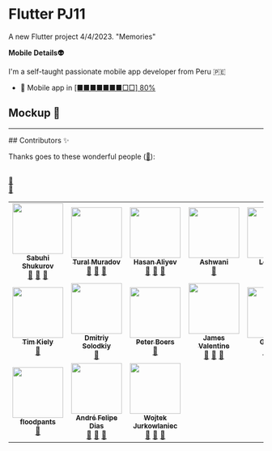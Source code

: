 # Flutter PJ11

A new Flutter project 4/4/2023. "Memories"

**Mobile Details👽**

I'm a self-taught passionate mobile app developer from Peru 🇵🇪

- 💼 Mobile app in  [[■■■■■■■□□] 80%](https://www.tiktok.com/@bastndev)

## Mockup 📱
---
<!--Mockup-->  
  <div align="center"> 
    <img src="https://github.com/bastndev/Git-Test/blob/main/IMG/on11.png" alt="">
  </div>
## Contributors ✨

Thanks goes to these wonderful people ([🚧](https://sabuhish.github.io/fastapi-mail/example.html)):


<table>
  <tr>
    <td align="center"><a href="https://github.com/sabuhish"><img src="https://avatars.githubusercontent.com/u/46589585?v=3" width="100px;" alt=""/><br /><sub><b>Sabuhi Shukurov</b></sub></a><br /><a href="#maintenance-tbenning" title="Answering Questions">💬</a> <a href="https://github.com/sabuhish/fastapi-mail/" title="Reviewed Pull Requests">👀</a> <a href="#maintenance-jakebolam" title="Maintenance">🚧</a></td>
    <td align="center"><a href="https://github.com/Turall"><img src="https://avatars.githubusercontent.com/u/32899328?v=3" width="100px;" alt=""/><br /><sub><b>Tural Muradov</b></sub></a><br /><a href="https://github.com/sabuhish/fastapi-mail/" title="Documentation">📖</a> <a href="https://github.com/sabuhish/fastapi-mail/" title="Reviewed Pull Requests">👀</a> <a href="#tool-jfmengels" title="Tools">🔧</a></td>
    <td align="center"><a href="https://github.com/AliyevH"><img src="https://avatars.githubusercontent.com/u/5507950?v=3" width="100px;" alt=""/><br /><sub><b>Hasan Aliyev</b></sub></a><br /><a href="https://github.com/sabuhish/fastapi-mail/" title="Documentation">📖</a> <a href="#maintenance-jakebolam" title="Maintenance">🚧</a> <a href="https://github.com/sabuhish/fastapi-mail/" title="Reviewed Pull Requests">👀</a></td>
    <td align="center"><a href="https://github.com/imaskm"><img src="https://avatars.githubusercontent.com/u/20543833?v=3" width="100px;" alt=""/><br /><sub><b>Ashwani</b></sub></a><br /><a href="#maintenance-tbenning" title="Maintenance">🚧</a></td>
    <td align="center"><a href="https://github.com/LLYX"><img src="https://avatars1.githubusercontent.com/u/10430633" width="100px;" alt=""/><br /><sub><b>Leon Xu</b></sub></a><br /><a href="#maintenance-tbenning" title="Maintenance">🚧</a></td>
    <td align="center"><a href="https://github.com/gabrielponto"><img src="https://avatars.githubusercontent.com/u/7227328" width="100px;" alt=""/><br /><sub><b>Gabriel Oliveira</b></sub></a><br /><a href="https://github.com/sabuhish/fastapi-mail/" title="Documentation">📖</a> <a href="#maintenance-jakebolam" title="Maintenance">🚧</a></td>
    <td align="center"><a href="https://github.com/maestro-1"><img src="https://avatars0.githubusercontent.com/u/40833254" width="100px;" alt=""/><br /><sub><b>Onothoja Marho</b></sub></a><br /><a href="https://github.com/sabuhish/fastapi-mail/" title="Documentation">📖</a> <a  href="#maintenance-jakebolam"  title="Maintenance">🚧</a> <a href="#tool-jfmengels" title="Tools">🔧</a></td>

  </tr>
 <tr>
    <td align="center"><a href="https://github.com/TheTimKiely"><img src="https://avatars1.githubusercontent.com/u/34795732" width="100px;" alt=""/><br /><sub><b>Tim Kiely</b></sub></a><br /><a href="#maintenance-tbenning" title="Maintenance">🚧</a></td>
    <td align="center"><a href=https://github.com/DmitriySolodkiy"><img src="https://avatars1.githubusercontent.com/u/37667152" width="100px;" alt=""/><br/><sub><b>Dmitriy Solodkiy</b></sub></a><br /><a href="#maintenance-tbenning" title="Maintenance">🚧</a></td>
    <td align="center"><a href="https://github.com/pboers1988"><img src="https://avatars1.githubusercontent.com/u/3235585" width="100px;" alt=""/><br /><sub><b>Peter Boers</b></sub></a><br /><a href="#maintenance-tbenning" title="Maintenance">🚧</a></td>
    <td align="center"><a href="https://github.com/jdvalentine"><img src="https://avatars.githubusercontent.com/u/557514" width="100px;" alt=""/><br /><sub><b>James Valentine</b></sub></a><br /><a href="https://github.com/sabuhish/fastapi-mail/" title="Documentation">📖</a> <a  href="#maintenance-jakebolam"  title="Maintenance">🚧</a> <a href="#tool-jfmengels" title="Tools">🔧</a></td>
    <td align="center"><a href="https://github.com/gogoku"><img src="https://avatars.githubusercontent.com/u/25707104" width="100px;" alt=""/><br /><sub><b>Gogoku</b></sub></a><br /><a href="https://github.com/sabuhish/fastapi-mail/" title="Documentation">📖</a> <a  href="#maintenance-jakebolam"  title="Maintenance">🚧</a> <a href="#tool-jfmengels" title="Tools">🔧</a></td>
    <td align="center"><a href="https://github.com/kucera-lukas"><img src="https://avatars.githubusercontent.com/u/85391931" width="100px;" alt=""/><br /><sub><b>Kucera-Lukas</b></sub></a><br /><a href="https://github.com/sabuhish/fastapi-mail/" title="Documentation">📖</a> <a  href="#maintenance-jakebolam"  title="Maintenance">🚧</a> <a href="#tool-jfmengels" title="Tools">🔧</a></td>
    <td align="center"><a href="https://github.com/LLYX"><img src="https://avatars.githubusercontent.com/u/10430633" width="100px;" alt=""/><br /><sub><b>LLYX</b></sub></a><br /><a href="https://github.com/sabuhish/fastapi-mail/" title="Documentation">📖</a> <a  href="#maintenance-jakebolam"  title="Maintenance">🚧</a> <a href="#tool-jfmengels" title="Tools">🔧</a></td></tr>
  
<tr>
    <td align="center"><a href="https://github.com/floodpants"><img src="https://avatars.githubusercontent.com/u/37890036?" width="100px;" alt=""/><br /><sub><b>floodpants</b></sub></a><br /><a href="#maintenance-tbenning" title="Maintenance">🚧</a></td>
    <td align="center"><a href="https://github.com/andredias"><img src="https://avatars.githubusercontent.com/u/902540" width="100px;" alt=""/><br /><sub><b>André Felipe Dias</b></sub></a><br /><a href="https://github.com/sabuhish/fastapi-mail/" title="Documentation">📖</a> <a href="https://github.com/sabuhish/fastapi-mail/" title="Reviewed Pull Requests">👀</a> <a href="#tool-jfmengels" title="Tools">🔧</a></td></b></sub></a><br /><a href="#maintenance-tbenning" title="Maintenance">🚧</a></td>
    <td align="center"><a href="https://github.com/wjurkowlaniec"><img src="https://avatars.githubusercontent.com/u/1134323" width="100px;" alt=""/><br /><sub><b>Wojtek Jurkowlaniec</b></sub></a><br /><a href="https://github.com/sabuhish/fastapi-mail/" title="Documentation">📖</a> <a href="https://github.com/sabuhish/fastapi-mail/" title="Reviewed Pull Requests">👀</a> <a href="#tool-jfmengels" title="Tools">🔧</a></td></b></sub></a><br /><a href="#maintenance-tbenning" title="Maintenance">🚧</a></td>

</tr>
</table>
